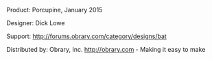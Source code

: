 Product: Porcupine, January 2015

Designer: Dick Lowe

Support:  http://forums.obrary.com/category/designs/bat

Distributed by:  Obrary, Inc.  http://obrary.com - Making it easy to make
